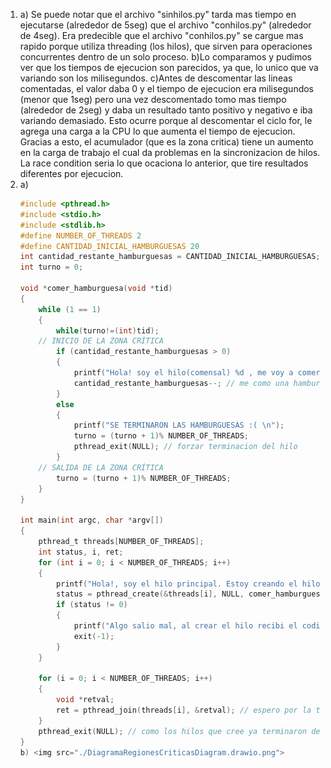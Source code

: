 1)
    a) Se puede notar que el archivo "sinhilos.py" tarda mas tiempo en ejecutarse (alrededor de 5seg) que el archivo "conhilos.py" (alrededor de 4seg). Era predecible que el archivo "conhilos.py" se cargue mas rapido porque utiliza threading (los hilos), que sirven para operaciones concurrentes dentro de un solo proceso.
    b)Lo comparamos y pudimos ver que los tiempos de ejecucion son parecidos, ya que, lo unico que va variando son los milisegundos.
    c)Antes de descomentar las lineas comentadas, el valor daba 0 y el tiempo de ejecucion era milisegundos (menor que 1seg) pero una vez descomentado tomo mas tiempo (alrededor de 2seg) y daba un resultado tanto positivo y negativo e iba variando demasiado. Esto ocurre porque al descomentar el ciclo for, le agrega una carga a la CPU lo que aumenta el tiempo de ejecucion. Gracias a esto, el acumulador (que es la zona critica) tiene un aumento en la carga de trabajo el cual da problemas en la sincronizacion de hilos. La race condition seria lo que ocaciona lo anterior, que tire resultados diferentes por ejecucion.
2)
    a)
    ```c
    #include <pthread.h>
    #include <stdio.h>
    #include <stdlib.h>
    #define NUMBER_OF_THREADS 2
    #define CANTIDAD_INICIAL_HAMBURGUESAS 20
    int cantidad_restante_hamburguesas = CANTIDAD_INICIAL_HAMBURGUESAS;
    int turno = 0;

    void *comer_hamburguesa(void *tid)
    {
	    while (1 == 1)
	    { 
	    	while(turno!=(int)tid);
        // INICIO DE LA ZONA CRÍTICA
	    	if (cantidad_restante_hamburguesas > 0)
	    	{
	    		printf("Hola! soy el hilo(comensal) %d , me voy a comer una hamburguesa ! ya que todavia queda/n %d \n", (int) tid, cantidad_restante_hamburguesas);
	    		cantidad_restante_hamburguesas--; // me como una hamburguesa
	    	}
	    	else
	    	{
	    		printf("SE TERMINARON LAS HAMBURGUESAS :( \n");
	    		turno = (turno + 1)% NUMBER_OF_THREADS;
	    		pthread_exit(NULL); // forzar terminacion del hilo
	    	}
        // SALIDA DE LA ZONA CRÍTICA   
	    	turno = (turno + 1)% NUMBER_OF_THREADS;
	    }
    }

    int main(int argc, char *argv[])
    {
	    pthread_t threads[NUMBER_OF_THREADS];
	    int status, i, ret;
	    for (int i = 0; i < NUMBER_OF_THREADS; i++)
	    {
		    printf("Hola!, soy el hilo principal. Estoy creando el hilo %d \n", i);
		    status = pthread_create(&threads[i], NULL, comer_hamburguesa, (void *)i);
		    if (status != 0)
		    {
		    	printf("Algo salio mal, al crear el hilo recibi el codigo de error %d \n", status);
		    	exit(-1);
		    }
	    }

	    for (i = 0; i < NUMBER_OF_THREADS; i++)
	    {
	    	void *retval;
	    	ret = pthread_join(threads[i], &retval); // espero por la terminacion de los hilos que cree
	    }
	    pthread_exit(NULL); // como los hilos que cree ya terminaron de ejecutarse, termino yo tambien.
    }
    b) <img src="./DiagramaRegionesCriticasDiagram.drawio.png">